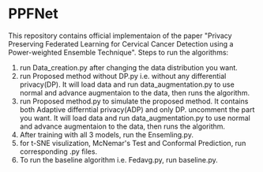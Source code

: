 # PPFNet
This repository contains official implementaion of the paper "Privacy Preserving Federated Learning for Cervical Cancer Detection using a Power-weighted Ensemble Technique".
Steps to run the algorithms:
1) run Data_creation.py after changing the data distribution you want.
2) run Proposed method without DP.py i.e. without any differential privacy(DP). It will load data and run data_augmentation.py to use normal and advance augmentaion to the data, then runs the algorithm.
3) run Proposed method.py to simulate the proposed method. It contains both Adaptive differntial privacy(ADP) and only DP. uncomment the part you want.  It will load data and run data_augmentation.py to use normal and advance augmentaion to the data, then runs the algorithm.
4) After training with all 3 models, run the Ensemling.py.
5) for t-SNE visulization, McNemar's Test and Conformal Prediction, run corresponding .py files.
6) To run the baseline algorithm i.e. Fedavg.py, run baseline.py. 
